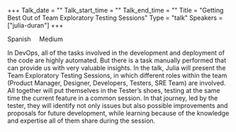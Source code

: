 +++
Talk_date = ""
Talk_start_time = ""
Talk_end_time = ""
Title = "Getting Best Out of Team Exploratory Testing Sessions"
Type = "talk"
Speakers = ["julia-duran"]
+++
<link href="/events/2023-caceres/main.css" rel="stylesheet">
<script src="/events/2023-caceres/main.js"></script>

<i class="fa fa-language fa-lg"></i><span class="talk-language-level">Spanish</span>
<i class="fa fa-bar-chart fa-lg" style="margin-left: 15px;"></i><span class="talk-language-level">Medium</span>

<p>In DevOps, all of the tasks involved in the development and deployment of the code are highly automated. But there is a task manually performed that can provide us with very valuable insights. In the talk, Julia will present the Team Exploratory Testing Sessions, in which different roles within the team (Product Manager, Designer, Developers, Testers, SRE Team) are involved. All together will put themselves in the Tester’s shoes, testing at the same time the current feature in a common session. In that journey, led by the tester, they will identify not only issues but also possible improvements and proposals for future development, while learning because of the knowledge and expertise all of them share during the session.</p>
